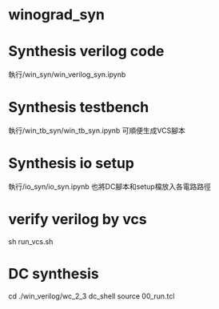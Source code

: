 # winograd_syn
# Synthesis verilog code
執行/win_syn/win_verilog_syn.ipynb
# Synthesis testbench
執行/win_tb_syn/win_tb_syn.ipynb
可順便生成VCS腳本
# Synthesis io setup
執行/io_syn/io_syn.ipynb
也將DC腳本和setup檔放入各電路路徑

# verify verilog by vcs
sh run_vcs.sh 

# DC synthesis

cd ./win_verilog/wc_2_3
dc_shell
source 00_run.tcl